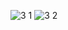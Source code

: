 ![3 1](https://user-images.githubusercontent.com/115066249/198881173-fa37111f-8f9f-43fc-b8ba-8b6aefd34f8c.jpeg)
![3 2](https://user-images.githubusercontent.com/115066249/198881177-bd49b3c9-1da0-4014-a026-f760df294f77.jpeg)
